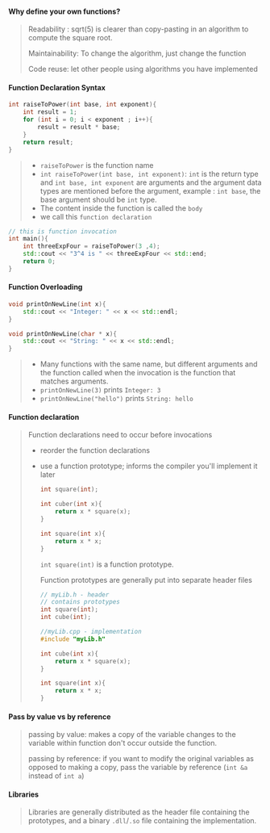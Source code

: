 #### Why define your own functions?

> Readability : sqrt(5) is clearer than copy-pasting in an algorithm to compute the square root.
>
> Maintainability: To change the algorithm, just change the function
>
> Code reuse: let other people using algorithms you have implemented

#### Function Declaration Syntax

```cpp
int raiseToPower(int base, int exponent){
    int result = 1;
    for (int i = 0; i < exponent ; i++){
        result = result * base;
    }
    return result;
}
```

> - `raiseToPower` is the function name
> - `int raiseToPower(int base, int exponent)`: `int` is the return type and `int base, int exponent` are arguments and the argument data types are mentioned before the argument, example : `int base`, the base argument should be `int` type.
> - The content inside the function is called the `body`
> - we call this `function declaration`

```cpp
// this is function invocation
int main(){
    int threeExpFour = raiseToPower(3 ,4);
    std::cout << "3^4 is " << threeExpFour << std::end;
    return 0;
}
```

#### Function Overloading

```cpp
void printOnNewLine(int x){
    std::cout << "Integer: " << x << std::endl;
}

void printOnNewLine(char * x){
    std::cout << "String: " << x << std::endl;
}
```

> - Many functions with the same name, but different arguments and the function called when the invocation is the function that matches arguments.
> - `printOnNewLine(3)` prints `Integer: 3`
> - `printOnNewLine("hello")` prints `String: hello`

#### Function declaration

> Function declarations need to occur before invocations
>
> - reorder the function declarations
>
> - use a function prototype; informs the compiler you'll implement it later
>
>   ```cpp
>   int square(int);
>   
>   int cuber(int x){
>       return x * square(x);
>   }
>   
>   int square(int x){
>       return x * x;
>   }
>   ```
>
>   `int square(int)` is a function prototype.
>
>   Function prototypes are generally put into separate header files
>
>   ```cpp
>   // myLib.h - header
>   // contains prototypes
>   int square(int);
>   int cube(int);
>   ```
>
>   ```cpp
>   //myLib.cpp - implementation
>   #include "myLib.h"
>   
>   int cube(int x){
>       return x * square(x);
>   }
>   
>   int square(int x){
>       return x * x;
>   }
>   ```

#### Pass by value vs by reference

> passing by value: makes a copy of the variable changes to the variable within function don't occur outside the function.
>
> passing by reference: if you want to modify the original variables as opposed to making a copy, pass the variable by reference (`int &a` instead of `int a`)

#### Libraries

> Libraries are generally distributed as the header file containing the prototypes, and a binary `.dll`/`.so` file containing the implementation.

